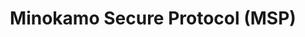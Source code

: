 ---
title: "Minokamo Secure Protocol (MSP)"
description: "A minimal, educational TCP-based protocol with CRC validation, structured binary packet format, and AES encryption support."
github_url: "https://github.com/superdoccimo/msp"
image: "/assets/images/msp-icon.png"  # オプション
tags: ["Python", "Cryptography", "TCP/IP", "Protocol Design"]
---